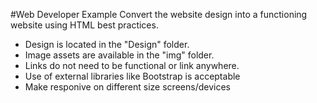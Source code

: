 #Web Developer Example
Convert the website design into a functioning website using HTML best practices.
* Design is located in the "Design" folder.
* Image assets are available in the "img" folder.
* Links do not need to be functional or link anywhere.
* Use of external libraries like Bootstrap is acceptable
* Make responive on different size screens/devices